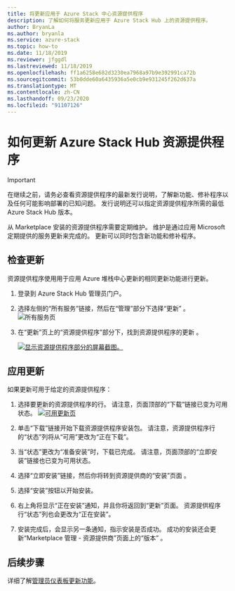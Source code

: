 ```yaml
---
title: 将更新应用于 Azure Stack 中心资源提供程序
description: 了解如何将服务更新应用于 Azure Stack Hub 上的资源提供程序。
author: BryanLa
ms.author: bryanla
ms.service: azure-stack
ms.topic: how-to
ms.date: 11/18/2019
ms.reviewer: jfggdl
ms.lastreviewed: 11/18/2019
ms.openlocfilehash: ff1a6258e682d3230ea7968a97b9e392991ca72b
ms.sourcegitcommit: 53b0dde60a6435936a5e0cb9e931245f262d637a
ms.translationtype: MT
ms.contentlocale: zh-CN
ms.lasthandoff: 09/23/2020
ms.locfileid: "91107126"
---
```

# <a name="how-to-update-an-azure-stack-hub-resource-provider"></a>如何更新 Azure Stack Hub 资源提供程序

> [!IMPORTANT]
> 在继续之前，请务必查看资源提供程序的最新发行说明，了解新功能、修补程序以及任何可能影响部署的已知问题。 发行说明还可以指定资源提供程序所需的最低 Azure Stack Hub 版本。

从 Marketplace 安装的资源提供程序需要定期维护。 维护是通过应用 Microsoft 定期提供的服务更新来完成的。 更新可以同时包含新功能和修补程序。  

## <a name="check-for-updates"></a>检查更新

资源提供程序使用用于应用 Azure 堆栈中心更新的相同更新功能进行更新。

1. 登录到 Azure Stack Hub 管理员门户。
2. 选择左侧的“所有服务”链接，然后在“管理”部分下选择“更新”  。
   ![所有服务页](media/resource-provider-apply-updates/1-all-services.png)

3. 在“更新”页上的“资源提供程序”部分下，找到资源提供程序的更新 。

   [![显示资源提供程序部分的屏幕截图。](media/resource-provider-apply-updates/3-update-available.png)](media/resource-provider-apply-updates/3-update-available.png#lightbox)

## <a name="apply-an-update"></a>应用更新

如果更新可用于给定的资源提供程序：

1. 选择要更新的资源提供程序的行。 请注意，页面顶部的“下载”链接已变为可用状态。
   [![可用更新页](media/resource-provider-apply-updates/4-download.png)](media/resource-provider-apply-updates/3-update-available.png#lightbox)

2. 单击“下载”链接开始下载资源提供程序安装包。 请注意，资源提供程序行的“状态”列将从“可用”更改为“正在下载”。
3. 当“状态”更改为“准备安装”时，下载已完成。 请注意，页面顶部的“立即安装”链接也已变为可用状态。
4. 选择“立即安装”链接，然后你将转到资源提供商的“安装”页面 。 
5. 选择“安装”按钮以开始安装。
6. 右上角将显示“正在安装”通知，并且你将返回到“更新”页面。 资源提供程序行“状态”列也会更改为“正在安装”。
7. 安装完成后，会显示另一条通知，指示安装是否成功。 成功的安装还会更新“Marketplace 管理 - 资源提供商”页面上的“版本” 。

## <a name="next-steps"></a>后续步骤

详细了解[管理员仪表板更新功能](azure-stack-apply-updates.md)。
